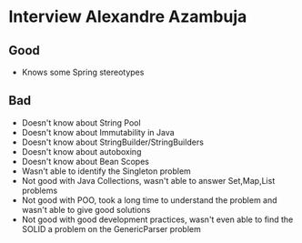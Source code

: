 # Interview Alexandre Azambuja 

## Good
- Knows some Spring stereotypes 


## Bad
- Doesn't know about String Pool
- Doesn't know about Immutability in Java
- Doesn't know about StringBuilder/StringBuilders
- Doesn't know about autoboxing
- Doesn't know about Bean Scopes
- Wasn't able to identify the Singleton problem
- Not good with Java Collections, wasn't able to answer Set,Map,List problems
- Not good with POO, took a long time to understand the problem and wasn't able to give good solutions
- Not good with good development practices, wasn't even able to find the SOLID a problem on the GenericParser problem

